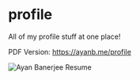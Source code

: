 # profile
All of my profile stuff at one place!

PDF Version: https://ayanb.me/profile

![Ayan Banerjee Resume](https://ayan-b.github.io/profile/AyanBanerjee.jpg)

